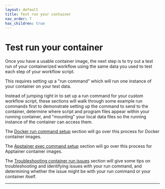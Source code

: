 ```yaml
---
layout: default
title: Test run your container
nav_order: 7
has_children: true
---
```


# Test run your container

Once you have a usable container image, the next step is to try out a test run of your containerized workflow using the same data you used to test each step of your workflow script. 

This requires setting up a "run command" which will run one instance of your container on your test data.

Instead of jumping right in to set up a run command for your custom workflow script, these sections will walk through some example run commands first to demonstrate setting up the command to send to the container, determine where script and program files appear within your running container, and "mounting" your local data files so the running instance of the container can access them.

The [Docker run command setup] section will go over this process for Docker container images.

The [Apptainer exec command setup] section will go over this process for Apptainer container images.

The [Troubleshooting container run issues] section will give some tips on troubleshooting and identifying issues with your run command, and determining whether the issue might be with your run command or your container itself.

----
[Docker run command setup]: https://sarahkeefe.github.io/documentation-test/6-test-run-your-container/docker-run-command-setup
[Apptainer exec command setup]: https://sarahkeefe.github.io/documentation-test/6-test-run-your-container/apptainer-exec-command-setup
[Troubleshooting container run issues]: https://sarahkeefe.github.io/documentation-test/6-test-run-your-container/troubleshooting-container-run-issues